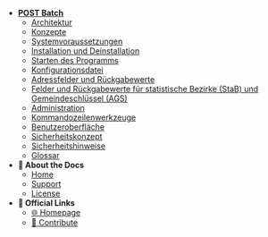 - [**POST Batch**](/POST/Batch/README.md)
  - [Architektur](/POST/Batch/Architektur.md)
  - [Konzepte](/POST/Batch/Konzepte.md)
  - [Systemvoraussetzungen](/POST/Batch/Systemvoraussetzungen.md)
  - [Installation und Deinstallation](/POST/Batch/Installation-und-Deinstallation.md)
  - [Starten des Programms](/POST/Batch/Starten-des-Programms.md)
  - [Konfigurationsdatei](/POST/Batch/Konfigurationsdatei.md)
  - [Adressfelder und Rückgabewerte](/POST/Batch/Adressfelder-und-Rückgabewerte.md)
  - [Felder und Rückgabewerte für statistische Bezirke (StaB) und Gemeindeschlüssel (AGS)](/POST/Batch/Felder-und-Rückgabewerte.md)
  - [Administration](/POST/Batch/Administration.md)
  - [Kommandozeilenwerkzeuge](/POST/Batch/Kommandozeilenwerkzeuge.md)
  - [Benutzeroberfläche](/POST/Batch/Benutzeroberfläche.md)
  - [Sicherheitskonzept](/POST/Batch/Sicherheitskonzept.md)
  - [Sicherheitshinweise](/POST/Batch/Sicherheitshinweise.md)
  - [Glossar](/POST/Batch/Glossar.md)
- **📝 About the Docs**
  - [Home](/README.md)
  - [Support](/Support.md)
  - [License](/LICENSE.md)
- **🔗 Official Links**
  <!-- FIXME: Logo doesn't load on sub pages -->
  <!-- - [![](../_media/favicon.ico ':size=19')Homepage](https://www.tolerant-software.de/) -->
  - [🌐 Homepage](https://www.tolerant-software.de/)
  - [📝 Contribute](https://github.com/tolerantsoftware/Docs)
